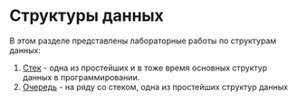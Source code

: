 # Структуры данных
В этом разделе представлены лабораторные работы по структурам данных:
1. [Стек](data_structures/stack/README.md) - одна из простейших и в тоже время основных структур данных в программировании.
2. [Очередь](data_structures/queue_/README.md) - на ряду со стеком, одна из простейших структур данных
